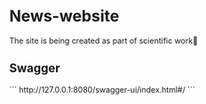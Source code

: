 # News-website
The site is being created as part of scientific work🔬
<h2>Swagger</h2>
```
http://127.0.0.1:8080/swagger-ui/index.html#/
```
